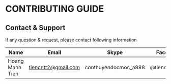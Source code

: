 # CONTRIBUTING GUIDE



## Contact & Support

If any question & request, please contact following information

| Name            | Email                 | Skype                | Facebook       |
|-----------------|-----------------------|----------------------|----------------|
| Hoang Manh Tien | tiencntt2@gmail.com   | conthuyendocmoc_a888 | @tiencntt2hust |
